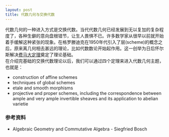 ```yaml
---
layout: post
title: 代数几何与交换代数 
---
```

代数几何的一种进入方式是交换代数。当代代数几何已经发展到无以复加的复杂程度了，各种生僻的意向盘根错节，让生人畏惧不已。许多数学家从很早以前就开始着手缓解这种紧张的现象。在格罗滕迪克在1950年代引入了层(scheme)的概念之后，原来离几何相去甚远的理论，比如代数数论开始起作用。这一创举为日后怀尔斯解决[费马大定理]()奠定了理论基础。   
在介绍完基础的交换代数理论以后，我们可以通过四个定理来进入代数几何主题，也就是：
- construction of affine schemes
- techniques of global schemes 
- etale and smooth morphisms
- projective and proper schemes, including the correspondence between ample and very ample invertible sheaves and its application to abelian varietie   




### 参考资料

- Algebraic Geometry and Commutative Algebra - Siegfried Bosch
